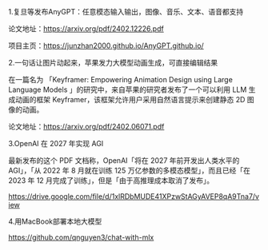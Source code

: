 1.复旦等发布AnyGPT：任意模态输入输出，图像、音乐、文本、语音都支持

论文地址：https://arxiv.org/pdf/2402.12226.pdf

项目主页：https://junzhan2000.github.io/AnyGPT.github.io/

2.一句话让图片动起来，苹果发力大模型动画生成，可直接编辑结果

在一篇名为 「Keyframer: Empowering Animation Design using Large Language Models 」的研究中，来自苹果的研究者发布了一个可以利用 LLM 生成动画的框架 Keyframer，该框架允许用户采用自然语言提示来创建静态 2D 图像的动画。

论文地址：https://arxiv.org/pdf/2402.06071.pdf


3.OpenAI 在 2027 年实现 AGI

最新发布的这个 PDF 文档称，OpenAI「将在 2027 年前开发出人类水平的 AGI」，「从 2022 年 8 月就在训练 125 万亿参数的多模态模型」，而且已经「在 2023 年 12 月完成了训练」，但是「由于高推理成本取消了发布」。

https://drive.google.com/file/d/1xlRDbMUDE41XPzwStAGyAVEP8qA9Tna7/view

4.用MacBook部署本地大模型

https://github.com/qnguyen3/chat-with-mlx

